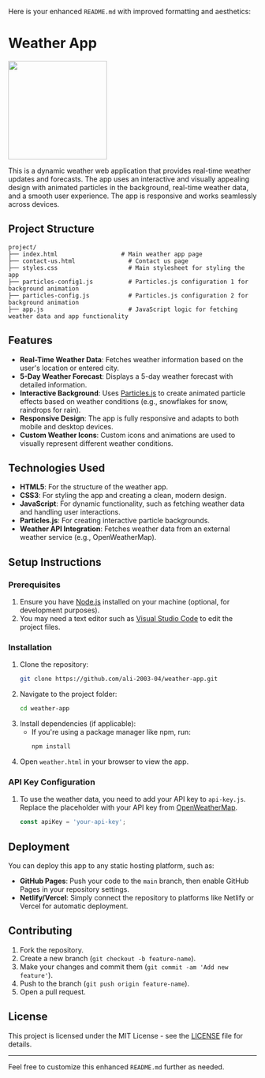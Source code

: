 Here is your enhanced `README.md` with improved formatting and aesthetics:

# Weather App

<img src="https://github.com/winx-T/weather-web-app/blob/main/images/Weather.webp" width="200">

This is a dynamic weather web application that provides real-time weather updates and forecasts. The app uses an interactive and visually appealing design with animated particles in the background, real-time weather data, and a smooth user experience. The app is responsive and works seamlessly across devices.

## Project Structure

```plaintext
project/
├── index.html                  # Main weather app page
├── contact-us.html               # Contact us page
├── styles.css                    # Main stylesheet for styling the app
├── particles-config1.js          # Particles.js configuration 1 for background animation
├── particles-config.js           # Particles.js configuration 2 for background animation
├── app.js                        # JavaScript logic for fetching weather data and app functionality
```

## Features

- **Real-Time Weather Data**: Fetches weather information based on the user's location or entered city.
- **5-Day Weather Forecast**: Displays a 5-day weather forecast with detailed information.
- **Interactive Background**: Uses [Particles.js](https://vincentgarreau.com/particles.js/) to create animated particle effects based on weather conditions (e.g., snowflakes for snow, raindrops for rain).
- **Responsive Design**: The app is fully responsive and adapts to both mobile and desktop devices.
- **Custom Weather Icons**: Custom icons and animations are used to visually represent different weather conditions.

## Technologies Used

- **HTML5**: For the structure of the weather app.
- **CSS3**: For styling the app and creating a clean, modern design.
- **JavaScript**: For dynamic functionality, such as fetching weather data and handling user interactions.
- **Particles.js**: For creating interactive particle backgrounds.
- **Weather API Integration**: Fetches weather data from an external weather service (e.g., OpenWeatherMap).

## Setup Instructions

### Prerequisites

1. Ensure you have [Node.js](https://nodejs.org/) installed on your machine (optional, for development purposes).
2. You may need a text editor such as [Visual Studio Code](https://code.visualstudio.com/) to edit the project files.

### Installation

1. Clone the repository:
    ```bash
    git clone https://github.com/ali-2003-04/weather-app.git
    ```
2. Navigate to the project folder:
    ```bash
    cd weather-app
    ```
3. Install dependencies (if applicable):
    - If you're using a package manager like npm, run:
        ```bash
        npm install
        ```
4. Open `weather.html` in your browser to view the app.

### API Key Configuration

1. To use the weather data, you need to add your API key to `api-key.js`. Replace the placeholder with your API key from [OpenWeatherMap](https://openweathermap.org/api).
    ```javascript
    const apiKey = 'your-api-key';
    ```

## Deployment

You can deploy this app to any static hosting platform, such as:

- **GitHub Pages**: Push your code to the `main` branch, then enable GitHub Pages in your repository settings.
- **Netlify/Vercel**: Simply connect the repository to platforms like Netlify or Vercel for automatic deployment.

## Contributing

1. Fork the repository.
2. Create a new branch (`git checkout -b feature-name`).
3. Make your changes and commit them (`git commit -am 'Add new feature'`).
4. Push to the branch (`git push origin feature-name`).
5. Open a pull request.

## License

This project is licensed under the MIT License - see the [LICENSE](LICENSE) file for details.

---

Feel free to customize this enhanced `README.md` further as needed.